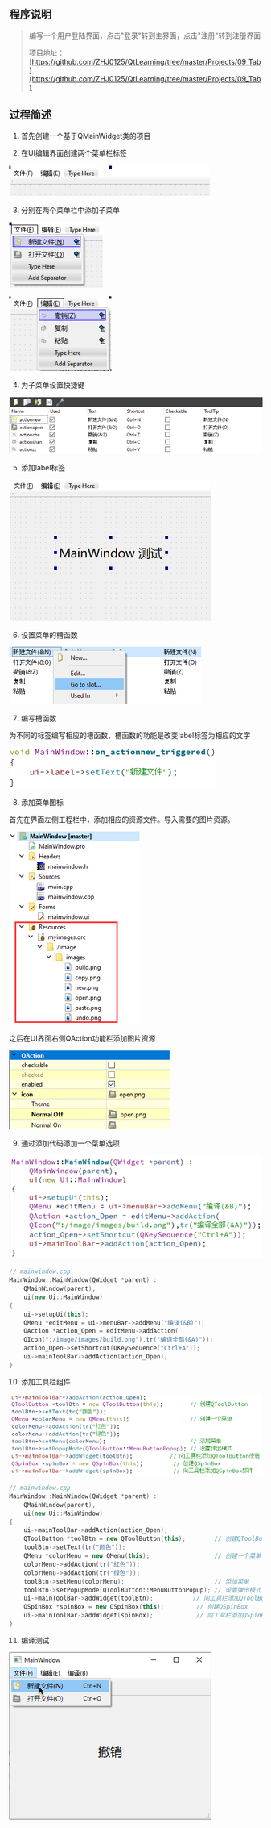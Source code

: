 ## 程序说明

> 编写一个用户登陆界面，点击"登录"转到主界面，点击"注册"转到注册界面
>
> 项目地址：[https://github.com/ZHJ0125/QtLearning/tree/master/Projects/09_Tab](https://github.com/ZHJ0125/QtLearning/tree/master/Projects/09_Tab)

## 过程简述

1. 首先创建一个基于QMainWidget类的项目

2. 在UI编辑界面创建两个菜单栏标签

![添加菜单栏](https://github.com/ZHJ0125/QtLearning/blob/master/Image/10_MainWindow/01_%E6%B7%BB%E5%8A%A0%E8%8F%9C%E5%8D%95%E6%A0%8F.png)

3. 分别在两个菜单栏中添加子菜单

![添加子菜单1](https://github.com/ZHJ0125/QtLearning/blob/master/Image/10_MainWindow/02_%E6%B7%BB%E5%8A%A0%E5%AD%90%E8%8F%9C%E5%8D%95.png)

![添加子菜单2](https://github.com/ZHJ0125/QtLearning/blob/master/Image/10_MainWindow/03_%E6%B7%BB%E5%8A%A0%E5%AD%90%E8%8F%9C%E5%8D%95.png)

4. 为子菜单设置快捷键

![添加快捷键](https://github.com/ZHJ0125/QtLearning/blob/master/Image/10_MainWindow/04_%E8%AE%BE%E7%BD%AE%E5%BF%AB%E6%8D%B7%E9%94%AE.png)

5. 添加label标签

![添加label标签](https://github.com/ZHJ0125/QtLearning/blob/master/Image/10_MainWindow/06_%E6%B7%BB%E5%8A%A0label%E6%A0%87%E7%AD%BE.png)

6. 设置菜单的槽函数

![槽函数](https://github.com/ZHJ0125/QtLearning/blob/master/Image/10_MainWindow/05_%E8%BD%AC%E5%88%B0%E6%A7%BD%E5%87%BD%E6%95%B0.png)

7. 编写槽函数

为不同的标签编写相应的槽函数，槽函数的功能是改变label标签为相应的文字

![编写槽函数](https://github.com/ZHJ0125/QtLearning/blob/master/Image/10_MainWindow/07_%E6%A7%BD%E5%87%BD%E6%95%B0.png)

8. 添加菜单图标

首先在界面左侧工程栏中，添加相应的资源文件。导入需要的图片资源。

![菜单图标](https://github.com/ZHJ0125/QtLearning/blob/master/Image/10_MainWindow/08_%E6%B7%BB%E5%8A%A0%E8%B5%84%E6%BA%90.png)

之后在UI界面右侧QAction功能栏添加图片资源

![图片资源](https://github.com/ZHJ0125/QtLearning/blob/master/Image/10_MainWindow/09_%E5%9B%BE%E7%89%87%E8%B5%84%E6%BA%90.png)

9. 通过添加代码添加一个菜单选项

![菜单选项](https://github.com/ZHJ0125/QtLearning/blob/master/Image/10_MainWindow/10_%E6%B7%BB%E5%8A%A0%E9%80%89%E9%A1%B9.png)

```cpp
// mainwindow.cpp
MainWindow::MainWindow(QWidget *parent) :
    QMainWindow(parent),
    ui(new Ui::MainWindow)
{
    ui->setupUi(this);
    QMenu *editMenu = ui->menuBar->addMenu("编译(&B)");
    QAction *action_Open = editMenu->addAction(
    QIcon(":/image/images/build.png"),tr("编译全部(&A)"));
    action_Open->setShortcut(QKeySequence("Ctrl+A"));
    ui->mainToolBar->addAction(action_Open);
}
```

10. 添加工具栏组件

![工具栏组件](https://github.com/ZHJ0125/QtLearning/blob/master/Image/10_MainWindow/11_%E5%B7%A5%E5%85%B7%E6%A0%8F%E7%BB%84%E4%BB%B6.png)

```cpp
// mainwindow.cpp
MainWindow::MainWindow(QWidget *parent) :
    QMainWindow(parent),
    ui(new Ui::MainWindow)
{
    ui->mainToolBar->addAction(action_Open);
    QToolButton *toolBtn = new QToolButton(this);        // 创建QToolButton
    toolBtn->setText(tr("颜色"));
    QMenu *colorMenu = new QMenu(this);                  // 创建一个菜单
    colorMenu->addAction(tr("红色"));
    colorMenu->addAction(tr("绿色"));
    toolBtn->setMenu(colorMenu);                         // 添加菜单
    toolBtn->setPopupMode(QToolButton::MenuButtonPopup); // 设置弹出模式
    ui->mainToolBar->addWidget(toolBtn);           // 向工具栏添加QToolButton按钮
    QSpinBox *spinBox = new QSpinBox(this);         // 创建QSpinBox
    ui->mainToolBar->addWidget(spinBox);            // 向工具栏添加QSpinBox部件
}
```

11. 编译测试

![编译测试](https://github.com/ZHJ0125/QtLearning/blob/master/Image/10_MainWindow/12_QT.gif)
